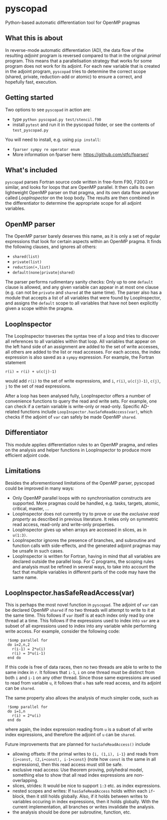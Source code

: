 # pyscopad
Python-based automatic differentiation tool for OpenMP pragmas

## What this is about
In reverse-mode automatic differentiation (AD), the data flow of the resulting *adjoint* program is reversed compared to that in the original *primal* program. This means that a parallelisation strategy that works for some program does not work for its adjoint. For each new variable that is created in the adjoint program, `pyscopad` tries to determine the correct scope (shared, private, reduction-add or atomic) to ensure a correct, and hopefully fast, execution.

## Getting started
Two options to see `pyscopad` in action are:

 - type `python pyscopad.py test/stencil.f90`
 - install `pytest` and run it in the pyscopad folder, or see the contents of `test_pyscopad.py`
 
 You will need to install, e.g. using `pip install`:
 - `fparser sympy re operator enum`
 - More information on fparser here: https://github.com/stfc/fparser/

## What's included
`pyscopad` parses Fortran source code written in free-form F90, F2003 or similar, and looks for loops that are OpenMP parallel. It then calls its own lightweight OpenMP parser on that pragma, and its own data flow analyser called *LoopInspector* on the loop body. The results are then combined in the differentiator to determine the appropriate scope for all adjoint variables.

## OpenMP parser
The OpenMP parser barely deserves this name, as it is only a set of regular expressions that look for certain aspects within an OpenMP pragma. It finds the following clauses, and ignores all others:

 - `shared(list)`
 - `private(list)`
 - `reduction(+,list)`
 - `default(none|private|shared)`
 
The parser performs rudimentary sanity checks: Only up to one `default` clause is allowed, and any given variable can appear in at most one clause (e.g. can not be `private` and `shared` at the same time). The parser also has a module that accepts a list of all variables that were found by LoopInspector, and assigns the `default` scope to all variables that have not been explicitly given a scope within the pragma.

## LoopInspector
The LoopInspector traverses the syntax tree of a loop and tries to discover all references to all variables within that loop. All variables that appear on the left hand side of an assignment are added to the set of write accesses, all others are added to the list or read accesses. For each access, the index expression is also saved as a `sympy` expression. For example, the Fortran statement
```
r(i) = r(i) + u(c(j)-1)
```
would add `r(i)` to the set of write expressions, and `i`, `r(i)`, `u(c(j)-1)`, `c(j)`, `j` to the set of read expressions.

After a loop has been analysed fully, LoopInspector offers a number of convenience functions to query the read and write sets. For example, one can check if a certain variable is write-only or read-only. Specific AD-related functions include `LoopInspector.hasSafeReadAccess(var)`, which checks if the adjoint of `var` can safely be made OpenMP `shared`.

## Differentiator
This module applies differentiation rules to an OpenMP pragma, and relies on the analysis and helper functions in LoopInspector to produce more efficient adjoint code.

## Limitations
Besides the aforementioned limitations of the OpenMP parser, pyscopad could be improved in many ways:

 - Only OpenMP parallel loops with no synchronisation constructs are supported. More pragmas could be handled, e.g. tasks, targets, atomic, critical, master, ...
 - LoopInspector does not currently try to prove or use the *exclusive read property* as described in previous literature. It relies only on symmetric read access, read-only and write-only properties.
 - LoopInspector gives up when arrays are accessed in slices, as in `u(1:3)`.
 - LoopInspector ignores the presence of branches, and subroutine and function calls with side-effects, and the generated adjoint pragmas may be unsafe in such cases.
 - LoopInspector is written for Fortran, having in mind that all variables are declared outside the parallel loop. For C programs, the scoping rules and analysis must be refined in several ways, to take into account the fact that multiple variables in different parts of the code may have the same name.
 
 ## LoopInspector.hasSafeReadAccess(var)
 This is perhaps the most novel function in `pyscopad`. The adjoint of `var` can be declared OpenMP `shared` if no two threads will attempt to write to it at the same time. This follows if `var` itself is at each index only read by one thread at a time. This follows if the expressions used to index into `var` are a subset of all expressions used to index into any variable while performing write access. For example, consider the following code:
 ```
  !$omp parallel for
  do i=2,n,2
    r(i-1) = 2*u(i)
    r(i) = 3*u(i-1)
  end do
 ```
If this code is free of data races, then no two threads are able to write to the same index in `r`. It follows that `i-1`, `i` on one thread must be distinct from both `i` and `i-1` on any other thread. Since those same expressions are used to read from variable `u`, it follows that `u` has safe read access, and its adjoint can be `shared`.

The same property also allows the analysis of much simpler code, such as
 ```
  !$omp parallel for
  do i=1,n
    r(i) = 2*u(i)
  end do
 ```
 where again, the index expression reading from `u` is a subset of all write index expressions, and therefore the adjoint of `u` can be `shared`.
 
 Future improvements that are planned for `hasSafeReadAccess()` include
  - allowing offsets: If the primal writes to `{i, (1,i), i-1}` and reads from `{i+const, (2,i+const), i-1+const}` (note how `const` is the same in all expressions), then this read access must still be safe.
  - exclusive read access: Use theorem proving, polyhedral model, something else to show that all read index expressions are non-overlapping.
  - slices, strides: It would be nice to support `1:3` etc. as index expressions.
  - nested scopes and writes: If `hasSafeReadAccess` holds within each `if`-block, then it still holds globally. Also, if it holds between writes to variables occuring in index expressions, then it holds globally. With the current implementation, all branches or writes invalidate the analysis.
  - the analysis should be done per subroutine, function, etc.
